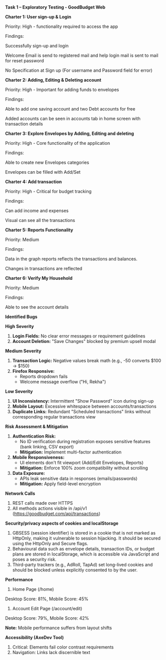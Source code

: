 **Task 1 – Exploratory Testing - GoodBudget Web**

**Charter 1: User sign-up & Login**

Priority: High - functionality required to access the app

Findings:

Successfully sign-up and login

Welcome Email is send to registered mail and help login mail is sent to mail for reset password

No Specification at Sign up (For username and Password field for error)

**Charter 2: Adding, Editing & Deleting account**

Priority: High - Important for adding funds to envelopes

Findings:

Able to add one saving account and two Debt accounts for free

Added accounts can be seen in accounts tab in home screen with transaction details

**Charter 3: Explore Envelopes by Adding, Editing and deleting**

Priority: High - Core functionality of the application

Findings:

Able to create new Envelopes categories

Envelopes can be filled with Add/Set

**Charter 4: Add transaction**

Priority: High - Critical for budget tracking

Findings:

Can add income and expenses

Visual can see all the transactions

**Charter 5: Reports Functionality**

Priority: Medium

Findings:

Data in the graph reports reflects the transactions and balances.

Changes in transactions are reflected

**Charter 6: Verify My Household**

Priority: Medium

Findings:

Able to see the account details

**Identified Bugs**

**High Severity**

1. **Login Fields:** No clear error messages or requirement guidelines
2. **Account Deletion:** "Save Changes" blocked by premium upsell modal

**Medium Severity**

1. **Transaction Logic:** Negative values break math (e.g., -50 converts $100 → $150)
2. **Firefox Responsive:**
    - Reports dropdown fails
    - Welcome message overflow ("Hi, Rekha")

**Low Severity**

1. **UI Inconsistency:** Intermittent "Show Password" icon during sign-up
2. **Mobile Layout:** Excessive whitespace between accounts/transactions
3. **Duplicate Links:** Redundant "Scheduled transactions" links without corresponding regular transactions view

**Risk Assessment & Mitigation**

1. **Authentication Risk:**
    - No ID verification during registration exposes sensitive features (bank linking, CSV export)
    - **Mitigation:** Implement multi-factor authentication
2. **Mobile Responsiveness:**
    - UI elements don't fit viewport (Add/Edit Envelopes, Reports)
    - **Mitigation:** Enforce 100% zoom compatibility without scrolling
3. **Data Exposure:**
    - APIs leak sensitive data in responses (emails/passwords)
    - **Mitigation:** Apply field-level encryption

**Network Calls**

1. REST calls made over HTTPS
2. All methods actions visible in /api/v1 (<https://goodbudget.com/api/transactions>)

**Security/privacy aspects of cookies and localStorage**

1. GBSESS (session identifier) is stored in a cookie that is not marked as HttpOnly, making it vulnerable to session hijacking. It should be secured using the HttpOnly and Secure flags.
2. Behavioural data such as envelope details, transaction IDs, or budget plans are stored in localStorage, which is accessible via JavaScript and poses a security risk.
3. Third-party trackers (e.g., AdRoll, TapAd) set long-lived cookies and should be blocked unless explicitly consented to by the user.

**Performance**

1. Home Page (/home)

Desktop Score: 81%, Mobile Score: 45%

1. Account Edit Page (/account/edit)

Desktop Score: 79%, Mobile Score: 42%

**Note:** Mobile performance suffers from layout shifts

**Accessibility (AxeDev Tool)**

1. Critical: Elements fail color contrast requirements
2. Navigation: Links lack discernible text